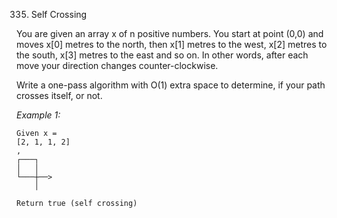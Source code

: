 335. Self Crossing

You are given an array x of n positive numbers. You start at point (0,0) and moves x[0] metres to the north, then x[1] metres to the west, x[2] metres to the south, x[3] metres to the east and so on. In other words, after each move your direction changes counter-clockwise.

Write a one-pass algorithm with O(1) extra space to determine, if your path crosses itself, or not.

*Example 1:*
```git
Given x = 
[2, 1, 1, 2]
,
┌───┐
│   │
└───┼──>
    │

Return true (self crossing)
```

